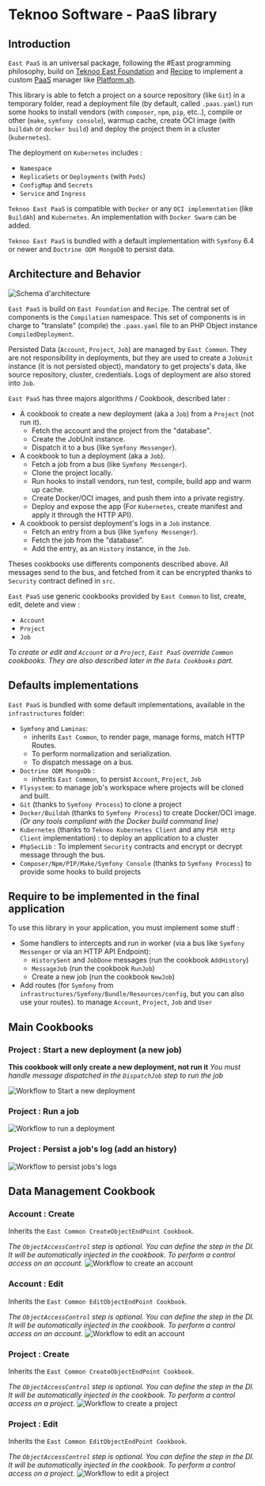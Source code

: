 Teknoo Software - PaaS library
==============================

Introduction
------------

`East PaaS` is an universal package, following the #East programming philosophy, build on 
[Teknoo East Foundation](https://github.com/TeknooSoftware/east-foundation) and 
[Recipe](https://github.com/TeknooSoftware/recipe) to implement a custom 
[PaaS](https://en.wikipedia.org/wiki/Platform_as_a_service) manager like [Platform.sh](https://platform.sh/).

This library is able to fetch a project on a source repository (like `Git`) in a temporary folder, read a deployment
file (by default, called `.paas.yaml`) run some hooks to install vendors (with `composer`, `npm`, `pip`, etc..), compile
or other  (`make`, `symfony console`), warmup cache, create OCI image (with `buildah` or `docker build`) and deploy the
project them in a cluster (`kubernetes`).

The deployment on `Kubernetes` includes :
- `Namespace`
- `ReplicaSets` or `Deployments` (with `Pods`)
- `ConfigMap` and `Secrets`
- `Service` and `Ingress`

`Teknoo East PaaS` is compatible with `Docker` or any `OCI implementation` (like `BuildAh`) and `Kubernetes`.
An implementation with `Docker Swarm` can be added.

`Teknoo East PaaS` is bundled with a default implementation with `Symfony` 6.4 or newer and `Doctrine ODM MongoDB` to
persist data.

Architecture and Behavior
-------------------------
![Schema d'architecture](schema/architecture.png)

`East PaaS` is build on `East Foundation` and `Recipe`. The central set of components is the `Compilation` namespace.
This set of components is in charge to "translate" (compile) the `.paas.yaml` file to an PHP Object instance
`CompiledDeployment`.

Persisted Data (`Account`, `Project`, `Job`) are managed by `East Common`. They are not responsibility in deployments,
but they are used to create a `JobUnit` instance (it is not persisted object), mandatory to get projects's data,
like source repository, cluster, credentials. Logs of deployment are also stored into `Job`.

`East PaaS` has three majors algorithms / Cookbook, described later :
* A cookbook to create a new deployment (aka a `Job`) from a `Project` (not run it).
  * Fetch the account and the project from the "database".
  * Create the JobUnit instance.
  * Dispatch it to a bus (like `Symfony Messenger`).
* A cookbook to tun a deployment (aka a `Job`).
  * Fetch a job from a bus (like `Symfony Messenger`).
  * Clone the project locally.
  * Run hooks to install vendors, run test, compile, build app and warm up cache.
  * Create Docker/OCI images, and push them into a private registry.
  * Deploy and expose the app (For `Kubernetes`, create manifest and apply it through the HTTP API).
* A cookbook to persist deployment's logs in a `Job` instance.
  * Fetch an entry from a bus (like `Symfony Messenger`).
  * Fetch the job from the "database".
  * Add the entry, as an `History` instance, in the `Job`.

Theses cookbooks use differents components described above. All messages send to the bus, and fetched from it
can be encrypted thanks to `Security` contract defined in `src`.

`East PaaS` use generic cookbooks provided  by `East Common` to list, create, edit, delete and view :
* `Account`
* `Project`
* `Job`

*To create or edit and `Account` or a `Project`, `East PaaS` override `Common` cookbooks. They are also
described later in the `Data Cookbooks` part.* 

Defaults implementations
------------------------

`East PaaS` is bundled with some default implementations, available in the `infrastructures` folder:
* `Symfony` and `Laminas`:
  * inherits `East Common`, to render page, manage forms, match HTTP Routes.
  * To perform normalization and serialization.
  * To dispatch message on a bus. 
* `Doctrine ODM MongoDb` :
  * inherits `East Common`, to persist `Account`, `Project`, `Job`
* `Flysystem`: to manage job's workspace where projects will be cloned and built.
* `Git` (thanks to `Symfony Process`) to clone a project
* `Docker/Buildah` (thanks to `Symfony Process`) to create Docker/OCI image.
  _(Or any tools compliant with the Docker build command line)_
* `Kubernetes` (thanks to `Teknoo Kubernetes Client` and any `PSR Http Client` implementation) :
  to deploy an application to a cluster
* `PhpSecLib` : To implement `Security` contracts and encrypt or decrypt message through the bus.
* `Composer/Npm/PIP/Make/Symfony Console` (thanks to `Symfony Process`) to provide some hooks to build projects

Require to be implemented in the final application
--------------------------------------------------

To use this library in your application, you must implement some stuff :
* Some handlers to intercepts and run in worker (via a bus like `Symfony Messenger` or via an HTTP API Endpoint):
  * `HistorySent` and `JobDone` messages (run the cookbook `AddHistory`)
  * `MessageJob` (run the cookbook `RunJob`)
  * Create a new job (run the cookbook `NewJob`)
* Add routes (for `Symfony` from `infrastructures/Symfony/Bundle/Resources/config`, but you can also use your routes).
  to manage `Account`, `Project`, `Job` and `User`

Main Cookbooks
--------------

### Project : Start a new deployment (a new job)

**This cookbook will only create a new deployment, not run it**
_You must handle message dispatched in the `DispatchJob` step to run the job_

![Workflow to Start a new deployment](schema/cookbook-new-job.png)

### Project : Run a job
![Workflow to run a deployment](schema/cookbook-run-job.png)

### Project : Persist a job's log (add an history)
![Workflow to persist jobs's logs](schema/cookbook-add-history.png)

Data Management Cookbook
------------------------

### Account : Create
Inherits the `East Common CreateObjectEndPoint Cookbook`.

_The `ObjectAccessControl` step is optional. You can define the step in the DI. It will be automatically injected
in the cookbook. To perform a control access on an account._
![Workflow to create an account](schema/cookbook-new-account-endpoint.png)

### Account : Edit
Inherits the `East Common EditObjectEndPoint Cookbook`.

_The `ObjectAccessControl` step is optional. You can define the step in the DI. It will be automatically injected
in the cookbook. To perform a control access on an account._
![Workflow to edit an account](schema/cookbook-edit-account-endpoint.png)

### Project : Create
Inherits the `East Common CreateObjectEndPoint Cookbook`.

_The `ObjectAccessControl` step is optional. You can define the step in the DI. It will be automatically injected
in the cookbook. To perform a control access on a project._
![Workflow to create a project](schema/cookbook-new-project-endpoint.png)

### Project : Edit
Inherits the `East Common EditObjectEndPoint Cookbook`.

_The `ObjectAccessControl` step is optional. You can define the step in the DI. It will be automatically injected
in the cookbook. To perform a control access on a project._
![Workflow to edit a project](schema/cookbook-edit-project-endpoint.png)
